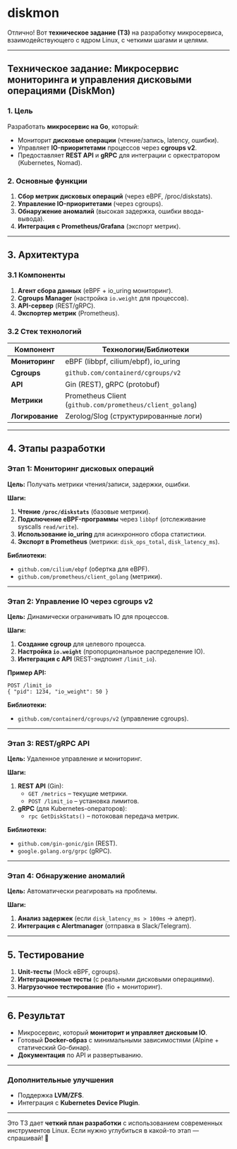 # diskmon

Отлично! Вот **техническое задание (ТЗ)** на разработку микросервиса, взаимодействующего с ядром Linux, с четкими шагами и целями.  

---

## **Техническое задание: Микросервис мониторинга и управления дисковыми операциями (DiskMon)**  

### **1. Цель**  
Разработать **микросервис на Go**, который:  
- Мониторит **дисковые операции** (чтение/запись, latency, ошибки).  
- Управляет **IO-приоритетами** процессов через **cgroups v2**.  
- Предоставляет **REST API** и **gRPC** для интеграции с оркестратором (Kubernetes, Nomad).  

### **2. Основные функции**  
1. **Сбор метрик дисковых операций** (через eBPF, /proc/diskstats).  
2. **Управление IO-приоритетами** (через cgroups).  
3. **Обнаружение аномалий** (высокая задержка, ошибки ввода-вывода).  
4. **Интеграция с Prometheus/Grafana** (экспорт метрик).  

---

## **3. Архитектура**  

### **3.1 Компоненты**  
1. **Агент сбора данных** (eBPF + io_uring мониторинг).  
2. **Cgroups Manager** (настройка `io.weight` для процессов).  
3. **API-сервер** (REST/gRPC).  
4. **Экспортер метрик** (Prometheus).  

### **3.2 Стек технологий**  
| Компонент       | Технологии/Библиотеки                          |  
|----------------|-----------------------------------------------|  
| **Мониторинг**  | eBPF (libbpf, cilium/ebpf), io_uring          |  
| **Cgroups**     | `github.com/containerd/cgroups/v2`            |  
| **API**         | Gin (REST), gRPC (protobuf)                   |  
| **Метрики**     | Prometheus Client (`github.com/prometheus/client_golang`) |  
| **Логирование** | Zerolog/Slog (структурированные логи)         |  

---

## **4. Этапы разработки**  

### **Этап 1: Мониторинг дисковых операций**  
**Цель:** Получать метрики чтения/записи, задержки, ошибки.  

**Шаги:**  
1. **Чтение `/proc/diskstats`** (базовые метрики).  
2. **Подключение eBPF-программы** через `libbpf` (отслеживание syscalls `read/write`).  
3. **Использование io_uring** для асинхронного сбора статистики.  
4. **Экспорт в Prometheus** (метрики: `disk_ops_total`, `disk_latency_ms`).  

**Библиотеки:**  
- `github.com/cilium/ebpf` (обертка для eBPF).  
- `github.com/prometheus/client_golang` (метрики).  

---

### **Этап 2: Управление IO через cgroups v2**  
**Цель:** Динамически ограничивать IO для процессов.  

**Шаги:**  
1. **Создание cgroup** для целевого процесса.  
2. **Настройка `io.weight`** (пропорциональное распределение IO).  
3. **Интеграция с API** (REST-эндпоинт `/limit_io`).  

**Пример API:**  
```http
POST /limit_io  
{ "pid": 1234, "io_weight": 50 }  
```

**Библиотеки:**  
- `github.com/containerd/cgroups/v2` (управление cgroups).  

---

### **Этап 3: REST/gRPC API**  
**Цель:** Удаленное управление и мониторинг.  

**Шаги:**  
1. **REST API** (Gin):  
   - `GET /metrics` – текущие метрики.  
   - `POST /limit_io` – установка лимитов.  
2. **gRPC** (для Kubernetes-операторов):  
   - `rpc GetDiskStats()` – потоковая передача метрик.  

**Библиотеки:**  
- `github.com/gin-gonic/gin` (REST).  
- `google.golang.org/grpc` (gRPC).  

---

### **Этап 4: Обнаружение аномалий**  
**Цель:** Автоматически реагировать на проблемы.  

**Шаги:**  
1. **Анализ задержек** (если `disk_latency_ms > 100ms` → алерт).  
2. **Интеграция с Alertmanager** (отправка в Slack/Telegram).  

---

## **5. Тестирование**  
1. **Unit-тесты** (Mock eBPF, cgroups).  
2. **Интеграционные тесты** (с реальными дисковыми операциями).  
3. **Нагрузочное тестирование** (fio + мониторинг).  

---

## **6. Результат**  
- Микросервис, который **мониторит и управляет дисковым IO**.  
- Готовый **Docker-образ** с минимальными зависимостями (Alpine + статический Go-бинар).  
- **Документация** по API и развертыванию.  

---

### **Дополнительные улучшения**  
- Поддержка **LVM/ZFS**.  
- Интеграция с **Kubernetes Device Plugin**.  

---

Это ТЗ дает **четкий план разработки** с использованием современных инструментов Linux. Если нужно углубиться в какой-то этап — спрашивай! 🚀
